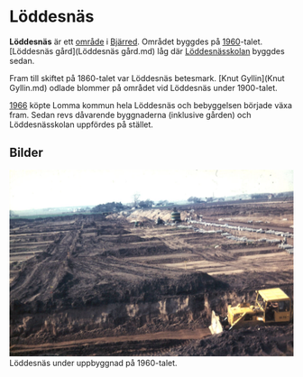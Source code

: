 # Löddesnäs

**Löddesnäs** är ett [område](område.md) i [Bjärred](Bjärred.md). Området byggdes på [1960](1960.md)-talet. [Löddesnäs gård](Löddesnäs gård.md) låg där [Löddesnässkolan](Löddesnässkolan.md) byggdes sedan.

Fram till skiftet på 1860-talet var Löddesnäs betesmark. [Knut Gyllin](Knut Gyllin.md) odlade blommer på området vid Löddesnäs under 1900-talet.

[1966](1966.md) köpte Lomma kommun hela Löddesnäs och bebyggelsen började växa fram. Sedan revs dåvarende byggnaderna (inklusive gården) och Löddesnässkolan uppfördes på stället.

## Bilder

![Löddesnäs_001](images/Löddesnäs_001.jpg)
Löddesnäs under uppbyggnad på 1960-talet.
